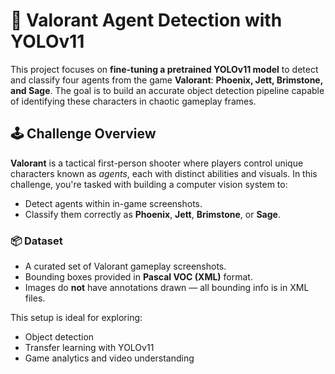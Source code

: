 # 🎯 Valorant Agent Detection with YOLOv11

This project focuses on **fine-tuning a pretrained YOLOv11 model** to detect and classify four agents from the game **Valorant**: **Phoenix, Jett, Brimstone, and Sage**. The goal is to build an accurate object detection pipeline capable of identifying these characters in chaotic gameplay frames.

## 🕹️ Challenge Overview

**Valorant** is a tactical first-person shooter where players control unique characters known as _agents_, each with distinct abilities and visuals. In this challenge, you're tasked with building a computer vision system to:

- Detect agents within in-game screenshots.
- Classify them correctly as **Phoenix**, **Jett**, **Brimstone**, or **Sage**.

### 📦 Dataset

- A curated set of Valorant gameplay screenshots.
- Bounding boxes provided in **Pascal VOC (XML)** format.
- Images do **not** have annotations drawn — all bounding info is in XML files.

This setup is ideal for exploring:
- Object detection
- Transfer learning with YOLOv11
- Game analytics and video understanding
